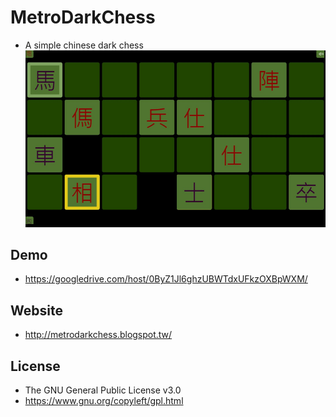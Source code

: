 # MetroDarkChess

* A simple chinese dark chess
![res](res/screenshot1.png)

## Demo

* https://googledrive.com/host/0ByZ1Jl6ghzUBWTdxUFkzOXBpWXM/

## Website

* http://metrodarkchess.blogspot.tw/

## License

* The GNU General Public License v3.0
* https://www.gnu.org/copyleft/gpl.html
